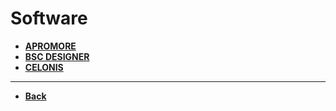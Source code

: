 # Software

- [**APROMORE**](./apromore/README.md)
- [**BSC DESIGNER**](./bsc-designer/README.md)
- [**CELONIS**](./celonis/README.md)

---

- [**Back**](../README.md)

